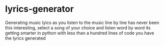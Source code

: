 # lyrics-generator
Generating music lyics as you listen to the music line by line has never been this interesting, select a song of your choice and listen
word by word its getting smarter in python with less than a hundred lines of code you have the lyrics generated
